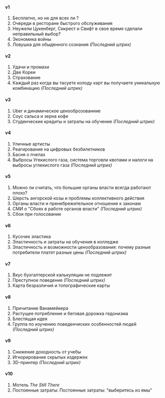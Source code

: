 
#### v1
1. Бесплатно, но не для всех ли ?
2. Очереди в ресторане быстрого обслуживания
3. Неужели Цукенберг, Сикрест и Свифт в свое время сделали неправильный выбор?
4. Экономика войны
5.  Ловушка для обыденного сознания *(Последний штрих)*
#### v2
1. Удачи и промахи
2. Две Кореи
3. Страхование
4. Каждый раз когда вы тасуете колоду карт вы получаете уникальную комбинацию *(Последний штрих)*
#### v3
1. Uber и динамическое ценооброзованние
2. Соус сальса и зерна кофе
3. Студенческие кредиты и затраты на обучение *(Последний штрих)*
#### v4
1. Уличные артисты
2. Реагирование на цифровых безбилетников
3. Басня о пчелах
4. Выбросы Угекислого газа, система торговли квотами и налоги на выбросы углекислого газа *(Последний штрих)*
#### v5
1. Можно ли считать, что большие органы власти всегда работают плохо?
2. Шерсть ангорской козы и проблемы коллективного действия
3. Органы власти и пренебрежительное отношение к законам
4. СМИ о "Сбоях в работе органов власти"  *(Последний штрих)*
5. Сбои при голосовании
#### v6
1. Кусочек эластика
2. Эластичность и затраты на обучения в колледже
3. Эластичность и возможности ценообразования: почему разные потребители платят разные цены *(Последний штрих)*
#### v7
1. Вкус бухгалтерской калькуляции не подлежит
2. Преступное поведение *(Последний штрих)*
3. Карта безразличия и топографические карты
#### v8
1. Причитание Ванамейкера
2. Растущее потребление и беговая дорожка гедонизма
3. Блестящая идея
4. Группа по изучению поведенчиских особенностей людей  *(Последний штрих)*
#### v9
1. Снижение доходность от учебы
2. Игнорирование скрытых издержек
3. 3D-принтер  *(Последний штрих)*
#### v10
1. Мотель  *The Still There*
2. Постоянные затраты:  Постоянные затраты: "выберитесь из ямы"